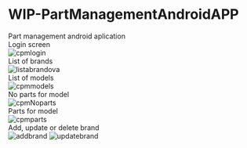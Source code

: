 # WIP-PartManagementAndroidAPP
Part management android aplication<br>
Login screen<br>
![cpmlogin](https://user-images.githubusercontent.com/85121911/209006054-c744165e-404d-46d1-b2d0-cce77b284aa6.png)
<br>
List of brands<br>
![listabrandova](https://user-images.githubusercontent.com/85121911/217890889-5bf87475-30ad-4b99-b913-5f5fa3481aff.png)
<br>
List of models<br>
![cpmmodels](https://user-images.githubusercontent.com/85121911/209006056-7b457b0b-17da-4912-91be-ff2675c527f8.png)
<br>
No parts for model<br>
![cpmNoparts](https://user-images.githubusercontent.com/85121911/209006057-45b13ea4-3404-4c33-bd1a-ee9fb6502fb5.png)
<br>
Parts for model <br>
![cpmparts](https://user-images.githubusercontent.com/85121911/209006058-24e5b6ab-bd0b-4088-b65c-ee1f8ec9b751.png)
<br>
Add, update or delete brand<br>
![addbrand](https://user-images.githubusercontent.com/85121911/217890615-261a6791-9b70-43fa-b841-96013013e9ea.png)
![updatebrand](https://user-images.githubusercontent.com/85121911/217890930-7e3ed4fa-dfa2-4778-9b3e-eb18a94b2c9e.png)
